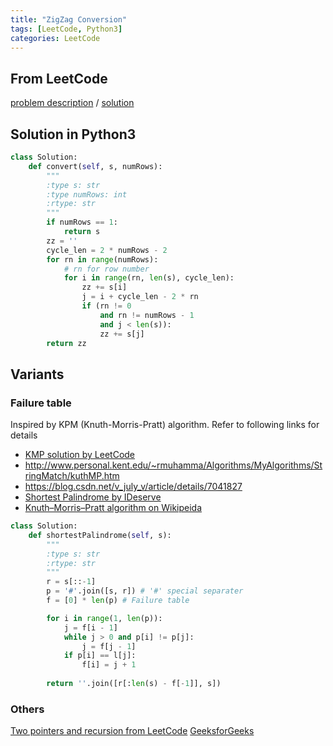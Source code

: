 ```yaml
---
title: "ZigZag Conversion"
tags: [LeetCode, Python3]
categories: LeetCode
---
```


## From LeetCode
[problem description](https://leetcode.com/problems/zigzag-conversion/description/)
/
[solution](https://leetcode.com/problems/zigzag-conversion/solution/#approach-1-brute-force-accepted)

## Solution in Python3
```python
class Solution:
    def convert(self, s, numRows):
        """
        :type s: str
        :type numRows: int
        :rtype: str
        """
        if numRows == 1:
            return s
        zz = ''
        cycle_len = 2 * numRows - 2
        for rn in range(numRows):
            # rn for row number
            for i in range(rn, len(s), cycle_len):
                zz += s[i]
                j = i + cycle_len - 2 * rn
                if (rn != 0 
                    and rn != numRows - 1 
                    and j < len(s)): 
                    zz += s[j]
        return zz
```

## Variants

### Failure table
Inspired by KPM (Knuth-Morris-Pratt) algorithm. Refer to following links for details
- [KMP solution by LeetCode](https://leetcode.com/problems/shortest-palindrome/solution/#approach-3-kmp-accepted)
- <http://www.personal.kent.edu/~rmuhamma/Algorithms/MyAlgorithms/StringMatch/kuthMP.htm>
- <https://blog.csdn.net/v_july_v/article/details/7041827>
- [Shortest Palindrome by IDeserve](https://www.youtube.com/watch?v=c4akpqTwE5g)
- [Knuth–Morris–Pratt algorithm on Wikipeida](https://en.wikipedia.org/wiki/Knuth%E2%80%93Morris%E2%80%93Pratt_algorithm)

```python
class Solution:
    def shortestPalindrome(self, s):
        """
        :type s: str
        :rtype: str
        """
        r = s[::-1]
        p = '#'.join([s, r]) # '#' special separater
        f = [0] * len(p) # Failure table

        for i in range(1, len(p)):
            j = f[i - 1]
            while j > 0 and p[i] != p[j]:
                j = f[j - 1]
            if p[i] == l[j]:
                f[i] = j + 1
        
        return ''.join([r[:len(s) - f[-1]], s])
```

### Others
[Two pointers and recursion from LeetCode](https://leetcode.com/problems/shortest-palindrome/solution/#approach-2-two-pointers-and-recursion-accepted)
[GeeksforGeeks](https://www.geeksforgeeks.org/minimum-insertions-to-form-shortest-palindrome/)

